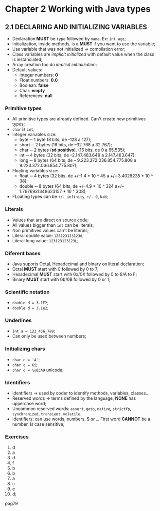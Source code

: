 # Chapter 2 Working with Java types

## 2.1 DECLARING AND INITIALIZING VARIABLES

* Declaration **MUST** be `type` followed by `name`. Ex: `int age`;
* Initialization, inside methods, is a **MUST** if you want to use the variable;
* Use variable that was not initialized -> compilation error;
* Class variables are *implicit initialized* with default value when the class is instanciated;
* Array creation too do *implicit initialization*;
* Default values:
    * Integer numbers: **0**
    * Float numbers: **0.0**
    * Boolean: **false**
    * Char: **empty**
    * References: **null**

### Primitive types

* All primitive types are already defined. Can't create new primitives types;
* `char` is `int`;
* Integer variables size:
    * byte ─ 1 byte (8 bits, de -128 a 127);
	* short	─ 2 bytes (16 bits, de –32.768 a 32.767);
	* char ─ 2 bytes (**só positivo**), (16	bits, de 0 a 65.535);
	* int ─	4 bytes	(32	bits, de –2.147.483.648	a 2.147.483.647);
	* long ─ 8 bytes (64 bits, de – 9.223.372.036.854.775.808 a 9.223.372.036.854.775.807);
* Floating variables size:
    * float	─ 4	bytes (32 bits,	de +/–1.4 * 10 ^ 45 a +/– 3.4028235 * 10 ^ 38);
	* double ─ 8 bytes (64 bits, de +/–4.9 * 10 ^ 324 a+/–1.7976931348623157 *	10 ^ 308);
* FLoating types can be `+/- infinity`, `+/- 0`, `NaN`;

### Literals

* Values that are direct on source code;
* All values bigger than `int` can be literals;
* Non primitives values can't be literals;
* Literal double value: `123123123123d`;
* Literal long value: `123123123123L`;

### Diferent bases

* Java suports Octal, Hexadecimal and binary on literal declaration;
* Octal **MUST** start with 0 followed by 0 to 7;
* Hexadecimal **MUST** start with 0x/0X followed by 0 to 9/A to F;
* Binary **MUST** start with 0b/0B followed by 0 or 1; 

### Scientific notation

* `double d = 3.1E2`;
* `double d = 3.1e2`;

### Underlines

* `int a = 123_456_789`;
* Can only be used between numbers;

### Initializing chars

* `char c = 'A'`;
* `char c = 65`;
* `char c = \u03A9` unicode;

### Identifiers

* Identifiers -> used by coder to identify methods, variables, classes...
* Reserved words -> terms defined by the language, **NONE** has uppercase word;
* Uncommon reserved words: `assert`, `goto`, `native`, `strictfp`, `synchronized`, `transient`, `volatile`; 
* Identifiers: can use words, numbers, $ or _. First word **CANNOT** be a number. Is case sensitive;

### Exercises

1. d
2. a
3. d
4. f
5. b
6. b
7. a
8. c
9. e
10. d;


pag79